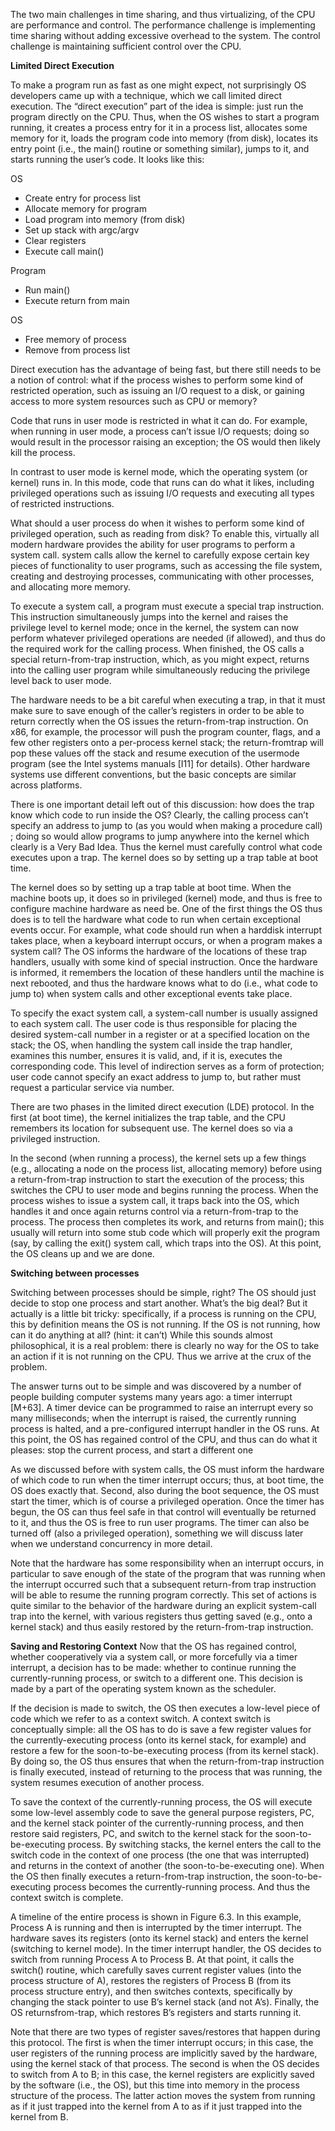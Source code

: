 The two main challenges in time sharing, and thus virtualizing, of the CPU are performance and control. 
The performance challenge is implementing time sharing without adding excessive overhead to the system. 
The control challenge is maintaining sufficient control over the CPU. 

**Limited Direct Execution** 

To make a program run as fast as one might expect, not surprisingly
OS developers came up with a technique, which we call limited direct
execution. The “direct execution” part of the idea is simple: just run the
program directly on the CPU. Thus, when the OS wishes to start a program running, 
it creates a process entry for it in a process list, allocates
some memory for it, loads the program code into memory (from disk), 
locates its entry point (i.e., the main() routine or something similar), jumps
to it, and starts running the user’s code. It looks like this: 

OS 
- Create entry for process list
- Allocate memory for program
- Load program into memory (from disk) 
- Set up stack with argc/argv
- Clear registers
- Execute call main()

Program 
- Run main()
- Execute return from main

OS 
- Free memory of process
- Remove from process list

Direct execution has the advantage of being fast, but there still needs to be a notion of control: 
what if the process wishes to perform some kind of restricted operation, such
as issuing an I/O request to a disk, or gaining access to more system
resources such as CPU or memory?

Code that runs in user mode is restricted in what it
can do. For example, when running in user mode, a process can’t issue
I/O requests; doing so would result in the processor raising an exception;
the OS would then likely kill the process.

In contrast to user mode is kernel mode, which the operating system
(or kernel) runs in. In this mode, code that runs can do what it likes, 
including privileged operations such as issuing I/O requests and executing
all types of restricted instructions.

What should a user process do when it wishes to perform some kind of privileged operation,
such as reading from disk? To enable this, virtually all modern hardware provides the ability 
for user programs to perform a system call. system calls
allow the kernel to carefully expose certain key pieces of functionality to
user programs, such as accessing the file system, creating and destroying processes, communicating 
with other processes, and allocating more memory. 

To execute a system call, a program must execute a special trap instruction. This instruction 
simultaneously jumps into the kernel and raises the privilege level to kernel mode; once in the 
kernel, the system can now perform whatever privileged operations are needed (if allowed), and thus do
the required work for the calling process. When finished, the OS calls a
special return-from-trap instruction, which, as you might expect, returns
into the calling user program while simultaneously reducing the privilege level back to user mode.

The hardware needs to be a bit careful when executing a trap, in that it
must make sure to save enough of the caller’s registers in order to be able
to return correctly when the OS issues the return-from-trap instruction.
On x86, for example, the processor will push the program counter, flags,
and a few other registers onto a per-process kernel stack; the return-fromtrap 
will pop these values off the stack and resume execution of the usermode program 
(see the Intel systems manuals [I11] for details). Other
hardware systems use different conventions, but the basic concepts are
similar across platforms.

There is one important detail left out of this discussion: how does the
trap know which code to run inside the OS? Clearly, the calling process
can’t specify an address to jump to (as you would when making a procedure call)
; doing so would allow programs to jump anywhere into the
kernel which clearly is a Very Bad Idea. Thus the kernel must carefully
control what code executes upon a trap. The kernel does so by setting up 
a trap table at boot time.

The kernel does so by setting up a trap table at boot time. When the
machine boots up, it does so in privileged (kernel) mode, and thus is free
to configure machine hardware as need be. One of the first things the OS
thus does is to tell the hardware what code to run when certain exceptional events occur.
For example, what code should run when a harddisk interrupt takes place, when a keyboard 
interrupt occurs, or when a program makes a system call? The OS informs the hardware of the
locations of these trap handlers, usually with some kind of special instruction. 
Once the hardware is informed, it remembers the location of
these handlers until the machine is next rebooted, and thus the hardware
knows what to do (i.e., what code to jump to) when system calls and other
exceptional events take place. 

To specify the exact system call, a system-call number is usually assigned to each system call. 
The user code is thus responsible for placing the desired system-call number in 
a register or at a specified location on the stack; the OS, when handling the system 
call inside the trap handler, examines this number, ensures it is valid, and, if it is, 
executes the corresponding code. This level of indirection serves as a form of protection;
user code cannot specify an exact address to jump to, but rather must
request a particular service via number.

There are two phases in the limited direct execution (LDE) protocol.
In the first (at boot time), the kernel initializes the trap table, and the
CPU remembers its location for subsequent use. The kernel does so via a
privileged instruction.

In the second (when running a process), the kernel sets up a few things
(e.g., allocating a node on the process list, allocating memory) before using a return-from-trap instruction to start the execution of the process;
this switches the CPU to user mode and begins running the process.
When the process wishes to issue a system call, it traps back into the OS,
which handles it and once again returns control via a return-from-trap
to the process. The process then completes its work, and returns from
main(); this usually will return into some stub code which will properly
exit the program (say, by calling the exit() system call, which traps into
the OS). At this point, the OS cleans up and we are done. 

**Switching between processes**

Switching between processes should be simple, right? The
OS should just decide to stop one process and start another. What’s the
big deal? But it actually is a little bit tricky: specifically, if a process is
running on the CPU, this by definition means the OS is not running. If
the OS is not running, how can it do anything at all? (hint: it can’t) While
this sounds almost philosophical, it is a real problem: there is clearly no
way for the OS to take an action if it is not running on the CPU. Thus we
arrive at the crux of the problem.

The answer turns out to be simple and was discovered by a number
of people building computer systems many years ago: a timer interrupt
[M+63]. A timer device can be programmed to raise an interrupt every
so many milliseconds; when the interrupt is raised, the currently running
process is halted, and a pre-configured interrupt handler in the OS runs.
At this point, the OS has regained control of the CPU, and thus can do
what it pleases: stop the current process, and start a different one

As we discussed before with system calls, the OS must inform the
hardware of which code to run when the timer interrupt occurs; thus,
at boot time, the OS does exactly that. Second, also during the boot
sequence, the OS must start the timer, which is of course a privileged
operation. Once the timer has begun, the OS can thus feel safe in that
control will eventually be returned to it, and thus the OS is free to run
user programs. The timer can also be turned off (also a privileged operation), 
something we will discuss later when we understand concurrency in more detail.

Note that the hardware has some responsibility when an interrupt occurs, 
in particular to save enough of the state of the program that was
running when the interrupt occurred such that a subsequent return-from
trap instruction will be able to resume the running program correctly.
This set of actions is quite similar to the behavior of the hardware during
an explicit system-call trap into the kernel, with various registers thus
getting saved (e.g., onto a kernel stack) and thus easily restored by the
return-from-trap instruction.

**Saving and Restoring Context**
Now that the OS has regained control, whether cooperatively via a system call, 
or more forcefully via a timer interrupt, a decision has to be
made: whether to continue running the currently-running process, or
switch to a different one. This decision is made by a part of the operating
system known as the scheduler.

If the decision is made to switch, the OS then executes a low-level
piece of code which we refer to as a context switch. A context switch is
conceptually simple: all the OS has to do is save a few register values
for the currently-executing process (onto its kernel stack, for example)
and restore a few for the soon-to-be-executing process (from its kernel
stack). By doing so, the OS thus ensures that when the return-from-trap
instruction is finally executed, instead of returning to the process that was
running, the system resumes execution of another process.

To save the context of the currently-running process, the OS will execute some 
low-level assembly code to save the general purpose registers, PC, and the kernel 
stack pointer of the currently-running process, and then 
restore said registers, PC, and switch to the kernel stack for the
soon-to-be-executing process. By switching stacks, the kernel enters the
call to the switch code in the context of one process (the one that was 
interrupted) and returns in the context of another (the soon-to-be-executing
one). When the OS then finally executes a return-from-trap instruction,
the soon-to-be-executing process becomes the currently-running process.
And thus the context switch is complete.

A timeline of the entire process is shown in Figure 6.3. In this example,
Process A is running and then is interrupted by the timer interrupt. The
hardware saves its registers (onto its kernel stack) and enters the kernel
(switching to kernel mode). In the timer interrupt handler, the OS decides
to switch from running Process A to Process B. At that point, it calls the
switch() routine, which carefully saves current register values (into the
process structure of A), restores the registers of Process B (from its process
structure entry), and then switches contexts, specifically by changing the
stack pointer to use B’s kernel stack (and not A’s). Finally, the OS returnsfrom-trap, 
which restores B’s registers and starts running it.

Note that there are two types of register saves/restores that happen
during this protocol. The first is when the timer interrupt occurs; in this
case, the user registers of the running process are implicitly saved by the
hardware, using the kernel stack of that process. The second is when the
OS decides to switch from A to B; in this case, the kernel registers are explicitly saved by the software (i.e., the OS), but this time into memory in
the process structure of the process. The latter action moves the system
from running as if it just trapped into the kernel from A to as if it just
trapped into the kernel from B.

